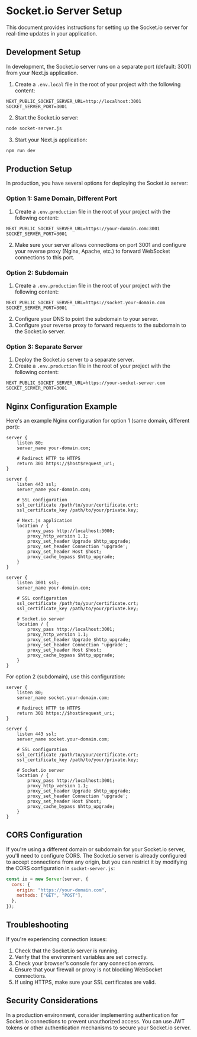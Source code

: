 # Socket.io Server Setup

This document provides instructions for setting up the Socket.io server for real-time updates in your application.

## Development Setup

In development, the Socket.io server runs on a separate port (default: 3001) from your Next.js application.

1. Create a `.env.local` file in the root of your project with the following content:

```
NEXT_PUBLIC_SOCKET_SERVER_URL=http://localhost:3001
SOCKET_SERVER_PORT=3001
```

2. Start the Socket.io server:

```bash
node socket-server.js
```

3. Start your Next.js application:

```bash
npm run dev
```

## Production Setup

In production, you have several options for deploying the Socket.io server:

### Option 1: Same Domain, Different Port

1. Create a `.env.production` file in the root of your project with the following content:

```
NEXT_PUBLIC_SOCKET_SERVER_URL=https://your-domain.com:3001
SOCKET_SERVER_PORT=3001
```

2. Make sure your server allows connections on port 3001 and configure your reverse proxy (Nginx, Apache, etc.) to forward WebSocket connections to this port.

### Option 2: Subdomain

1. Create a `.env.production` file in the root of your project with the following content:

```
NEXT_PUBLIC_SOCKET_SERVER_URL=https://socket.your-domain.com
SOCKET_SERVER_PORT=3001
```

2. Configure your DNS to point the subdomain to your server.
3. Configure your reverse proxy to forward requests to the subdomain to the Socket.io server.

### Option 3: Separate Server

1. Deploy the Socket.io server to a separate server.
2. Create a `.env.production` file in the root of your project with the following content:

```
NEXT_PUBLIC_SOCKET_SERVER_URL=https://your-socket-server.com
SOCKET_SERVER_PORT=3001
```

## Nginx Configuration Example

Here's an example Nginx configuration for option 1 (same domain, different port):

```nginx
server {
    listen 80;
    server_name your-domain.com;

    # Redirect HTTP to HTTPS
    return 301 https://$host$request_uri;
}

server {
    listen 443 ssl;
    server_name your-domain.com;

    # SSL configuration
    ssl_certificate /path/to/your/certificate.crt;
    ssl_certificate_key /path/to/your/private.key;

    # Next.js application
    location / {
        proxy_pass http://localhost:3000;
        proxy_http_version 1.1;
        proxy_set_header Upgrade $http_upgrade;
        proxy_set_header Connection 'upgrade';
        proxy_set_header Host $host;
        proxy_cache_bypass $http_upgrade;
    }
}

server {
    listen 3001 ssl;
    server_name your-domain.com;

    # SSL configuration
    ssl_certificate /path/to/your/certificate.crt;
    ssl_certificate_key /path/to/your/private.key;

    # Socket.io server
    location / {
        proxy_pass http://localhost:3001;
        proxy_http_version 1.1;
        proxy_set_header Upgrade $http_upgrade;
        proxy_set_header Connection 'upgrade';
        proxy_set_header Host $host;
        proxy_cache_bypass $http_upgrade;
    }
}
```

For option 2 (subdomain), use this configuration:

```nginx
server {
    listen 80;
    server_name socket.your-domain.com;

    # Redirect HTTP to HTTPS
    return 301 https://$host$request_uri;
}

server {
    listen 443 ssl;
    server_name socket.your-domain.com;

    # SSL configuration
    ssl_certificate /path/to/your/certificate.crt;
    ssl_certificate_key /path/to/your/private.key;

    # Socket.io server
    location / {
        proxy_pass http://localhost:3001;
        proxy_http_version 1.1;
        proxy_set_header Upgrade $http_upgrade;
        proxy_set_header Connection 'upgrade';
        proxy_set_header Host $host;
        proxy_cache_bypass $http_upgrade;
    }
}
```

## CORS Configuration

If you're using a different domain or subdomain for your Socket.io server, you'll need to configure CORS. The Socket.io server is already configured to accept connections from any origin, but you can restrict it by modifying the CORS configuration in `socket-server.js`:

```javascript
const io = new Server(server, {
  cors: {
    origin: "https://your-domain.com",
    methods: ["GET", "POST"],
  },
});
```

## Troubleshooting

If you're experiencing connection issues:

1. Check that the Socket.io server is running.
2. Verify that the environment variables are set correctly.
3. Check your browser's console for any connection errors.
4. Ensure that your firewall or proxy is not blocking WebSocket connections.
5. If using HTTPS, make sure your SSL certificates are valid.

## Security Considerations

In a production environment, consider implementing authentication for Socket.io connections to prevent unauthorized access. You can use JWT tokens or other authentication mechanisms to secure your Socket.io server.
